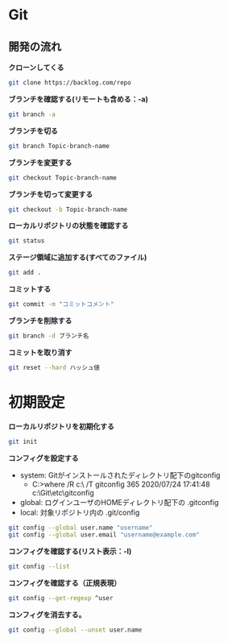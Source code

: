 # Git

## 開発の流れ

**クローンしてくる**

```sh
git clone https://backlog.com/repo
```

**ブランチを確認する(リモートも含める：-a)**

```sh
git branch -a
```

**ブランチを切る**

```sh
git branch Topic-branch-name
```

**ブランチを変更する**

```sh
git checkout Topic-branch-name
```

**ブランチを切って変更する**

```sh
git checkout -b Topic-branch-name
```

**ローカルリポジトリの状態を確認する**

```sh
git status
```

**ステージ領域に追加する(すべてのファイル)**

```sh
git add .
```

**コミットする**

```sh
git commit -m "コミットコメント"
```

**ブランチを削除する**

```sh
git branch -d ブランチ名
```

**コミットを取り消す**

```sh
git reset --hard ハッシュ値
```


# 初期設定

**ローカルリポジトリを初期化する**

```sh
git init
```

**コンフィグを設定する**

- system: Gitがインストールされたディレクトリ配下のgitconfig
  - C:\>where /R c:\ /T  gitconfig 
       365   2020/07/24      17:41:48  c:\Git\etc\gitconfig
- global: ログインユーザのHOMEディレクトリ配下の .gitconfig
- local: 対象リポジトリ内の .git/config

```sh
git config --global user.name "username"
git config --global user.email "username@example.com"
```

**コンフィグを確認する(リスト表示：-l)**

```sh
git config --list
```

**コンフィグを確認する（正規表現）**

```sh
git config --get-regexp ^user
```

**コンフィグを消去する。**

```sh
git config --global --unset user.name
```

